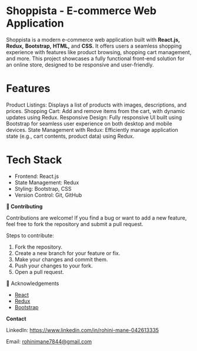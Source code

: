 # Shoppista - E-commerce Web Application

Shoppista is a modern e-commerce web application built with **React.js,** **Redux,** **Bootstrap,** **HTML,** and **CSS.** It offers users a seamless shopping experience with features like product browsing, shopping cart management, and more. This project showcases a fully functional front-end solution for an online store, designed to be responsive and user-friendly.




# Features
Product Listings: Displays a list of products with images, descriptions, and prices.
Shopping Cart: Add and remove items from the cart, with dynamic updates using Redux.
Responsive Design: Fully responsive UI built using Bootstrap for seamless user experience on both desktop and mobile devices.
State Management with Redux: Efficiently manage application state (e.g., cart contents, product data) using Redux.

# Tech Stack
- Frontend: React.js
- State Management: Redux
- Styling: Bootstrap, CSS
- Version Control: Git, GitHub

**🤝 Contributing**

Contributions are welcome! If you find a bug or want to add a new feature, feel free to fork the repository and submit a pull request.

Steps to contribute:
1. Fork the repository.
2. Create a new branch for your feature or fix.
3. Make your changes and commit them.
4. Push your changes to your fork.
5. Open a pull request.

📄 Acknowledgements
- [React](https://react.dev/)
- [Redux](https://redux-toolkit.js.org/)
- [Bootstrap](https://getbootstrap.com/)
  

**Contact**

  LinkedIn: https://www.linkedin.com/in/rohini-mane-042613335
  
  Email: rohinimane7844@gmail.com
